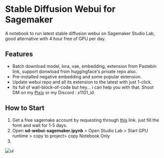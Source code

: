 # Stable Diffusion Webui for Sagemaker 
A notebook to run latest stable diffusion webui on Sagemaker Studio Lab, good alternative with 4 hour free of GPU per day. 

## Features
  - Batch download model, lora, vae, embedding, extension from Pastebin link, support donwload from huggingface's private repo also.
  - Pre-installed negative embedding and some popular extension.
  - Update webui repo and all its extension to the latest with just 1-click.
  - Its full of wall-block-of-code but hey... i can help you with that. Shoot DM on my [Pixiv](https://pixiv.me/x1101_id) or my Discord : x1101_id.

## How to Start
  1. Get a free sagemake account by requesting through [this](https://studiolab.sagemaker.aws/requestAccount) link. just fill the form and wait for 1-5 days.
  2. Open **sd-webui-sagemaker.ipynb** > Open Studio Lab > Start GPU runtime > copy to project> copy Notebook Only
  3. 
 ![ui](https://github.com/DEX-1101/sd-webui-sagemaker/blob/a56066a75ac6a18419ed53072bb262c2a8048bb5/ui.png)



